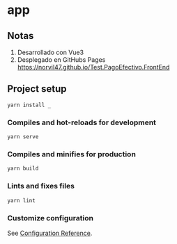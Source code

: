 # app

## Notas

1.  Desarrollado con Vue3 
2.  Desplegado en GitHubs Pages https://norvil47.github.io/Test.PagoEfectivo.FrontEnd 



## Project setup
```
yarn install _
```

### Compiles and hot-reloads for development
```
yarn serve
```

### Compiles and minifies for production
```
yarn build
```

### Lints and fixes files
```
yarn lint
```

### Customize configuration
See [Configuration Reference](https://cli.vuejs.org/config/).
